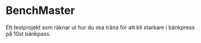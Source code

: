 # BenchMaster
Ett testprojekt som räknar ut hur du ska träna för att bli starkare i bänkpress på 10st bänkpass.
